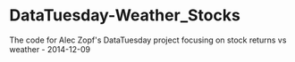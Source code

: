 DataTuesday-Weather_Stocks
==========================

The code for Alec Zopf's DataTuesday project focusing on stock returns vs weather - 2014-12-09
